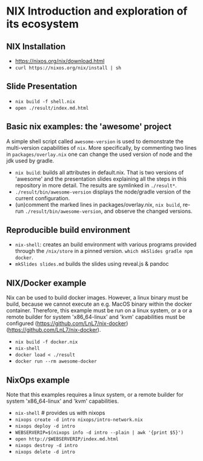 # NIX Introduction and exploration of its ecosystem

## NIX Installation

- https://nixos.org/nix/download.html
- `curl https://nixos.org/nix/install | sh`

## Slide Presentation

- `nix build -f shell.nix`
- `open ./result/index.md.html`

## Basic nix examples: the 'awesome' project

A simple shell script called `awesome-version` is used to demonstrate
the multi-version capabilities of `nix`. More specifically, by
commenting two lines in `packages/overlay.nix` one can change
the used version of node and the jdk used by gradle.

- `nix build`: builds all attributes in default.nix. That is
  two versions of 'awesome' and the presentation slides explaining
  all the steps in this repository in more detail. The results are symlinked in `./result*`.
- `./result/bin/awesome-version` displays the node/gradle version of the current configuration.
- (un)comment the marked lines in packages/overlay.nix, `nix build`,
  re-run `./result/bin/awesome-version`, and observe the changed versions.

## Reproducible build environment

- `nix-shell`: creates an build environment with various programs
  provided through the `/nix/store` in a pinned version.
  `which mkSlides gradle npm docker`.
- `mkSlides slides.md` builds the slides using reveal.js & pandoc

## NIX/Docker example

Nix can be used to build docker images. However, a linux binary
must be build, because we cannot execute an e.g. MacOS binary
within the docker container. Therefore, this example must be run
on a linux system, or a or a remote builder for system 'x86_64-linux'
and 'kvm' capabilities must be configured (https://github.com/LnL7/nix-docker) (https://github.com/LnL7/nix-docker).


- `nix build -f docker.nix`
- `nix-shell`
- `docker load < ./result`
- `docker run --rm awesome-docker`

## NixOps example

Note that this examples requires a linux system, or
a remote builder for system 'x86_64-linux' and 'kvm' capabilities.

- `nix-shell`   # provides us with nixops
- `nixops create -d intro nixops/intro-network.nix`
- `nixops deploy -d intro`
- `WEBSERVERIP=$(nixops info -d intro --plain | awk '{print $5}')`
- `open http://$WEBSERVERIP/index.md.html`
- `nixops destroy -d intro`
- `nixops delete -d intro`
